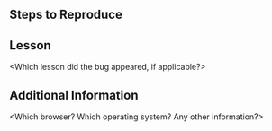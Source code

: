 
## Steps to Reproduce
<Describe the exact steps required to reproduce the issue>

## Lesson
<Which lesson did the bug appeared, if applicable?>

## Additional Information
<Which browser? Which operating system? Any other information?>

